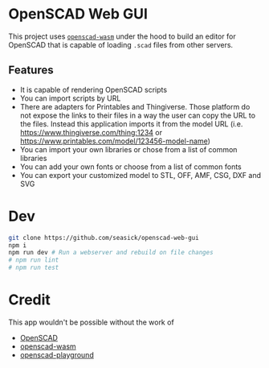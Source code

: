 # OpenSCAD Web GUI

This project uses [`openscad-wasm`](https://github.com/openscad/openscad-wasm) under the hood to
build an editor for OpenSCAD that is capable of loading `.scad` files from other servers.

## Features

- It is capable of rendering OpenSCAD scripts
- You can import scripts by URL
- There are adapters for Printables and Thingiverse. Those platform do not expose the
  links to their files in a way the user can copy the URL to the files. Instead this
  application imports it from the model URL (i.e. https://www.thingiverse.com/thing:1234
  or https://www.printables.com/model/123456-model-name)
- You can import your own libraries or chose from a list of common libraries
- You can add your own fonts or choose from a list of common fonts
- You can export your customized model to STL, OFF, AMF, CSG, DXF and SVG

# Dev

```bash
git clone https://github.com/seasick/openscad-web-gui
npm i
npm run dev # Run a webserver and rebuild on file changes
# npm run lint
# npm run test
```

# Credit

This app wouldn't be possible without the work of

- [OpenSCAD](https://openscad.org/)
- [openscad-wasm](https://github.com/openscad/openscad-wasm)
- [openscad-playground](https://github.com/openscad/openscad-playground)

